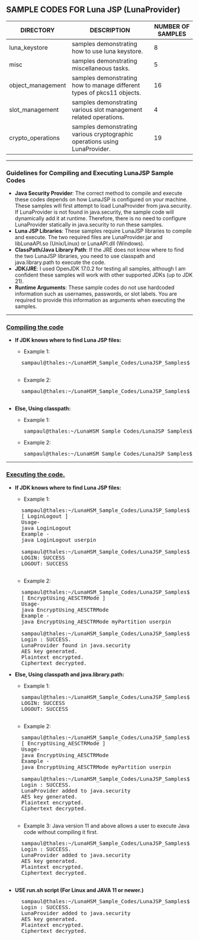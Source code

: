 ## SAMPLE CODES FOR Luna JSP (LunaProvider)

| **DIRECTORY** | **DESCRIPTION** | **NUMBER OF SAMPLES** |
| --- | --- | --- |
| luna_keystore | samples demonstrating how to use luna keystore. | 8 |
| misc | samples demonstrating miscellaneous tasks. | 5 |
| object_management | samples demonstrating how to manage different types of pkcs11 objects. | 16 |
| slot_management | samples demonstrating various slot management related operations. | 4 |
| crypto_operations | samples demonstrating various cryptographic operations using LunaProvider. | 19 |
---------

### Guidelines for Compiling and Executing LunaJSP Sample Codes
- **Java Security Provider**: The correct method to compile and execute these codes depends on how LunaJSP is configured on your machine. These samples will first attempt to load LunaProvider from java.security. If LunaProvider is not found in java.security, the sample code will dynamically add it at runtime. Therefore, there is no need to configure LunaProvider statically in java.security to run these samples.
- **Luna JSP Libraries**: These samples require LunaJSP libraries to compile and execute. The two required files are LunaProvider.jar and libLunaAPI.so (Unix/Linux) or LunaAPI.dll (Windows).
- **ClassPath/Java Library Path**: If the JRE does not know where to find the two LunaJSP libraries, you need to use classpath and java.library.path to execute the code.
- **JDK/JRE**: I used OpenJDK 17.0.2 for testing all samples, although I am confident these samples will work with other supported JDKs (up to JDK 21).
- **Runtime Arguments**: These sample codes do not use hardcoded information such as usernames, passwords, or slot labels. You are required to provide this information as arguments when executing the samples.
----

### <u>Compiling the code</u>
- **If JDK knows where to find Luna JSP files:**
	- Example 1:
	<pre>
	sampaul@thales:~/LunaHSM_Sample_Codes/LunaJSP_Samples$ javac LoginLogout.java
	</pre>

	- Example 2:
	<pre>
	sampaul@thales:~/LunaHSM_Sample_Codes/LunaJSP_Samples$ javac crypto_operations/EncryptUsing_AESCTRMode.java
	</pre>
	
- **Else, Using classpath:**
	- Example 1:
		<pre>sampaul@thales:~/LunaHSM_Sample_Codes/LunaJSP_Samples$ javac -cp /usr/safenet/lunaclient/jsp/lib/LunaProvider.jar LoginLogout.java</pre>

	- Example 2:
		<pre>sampaul@thales:~/LunaHSM_Sample_Codes/LunaJSP_Samples$ javac -cp /usr/safenet/lunaclient/jsp/lib/LunaProvider.jar crypto_operations/EncryptUsing_AESCTRMode.java</pre>

------
### <u>Executing the code.</u>
- **If JDK knows where to find Luna JSP files:**

	- Example 1:	
	<pre>
	sampaul@thales:~/LunaHSM_Sample_Codes/LunaJSP_Samples$ java LoginLogout
	[ LoginLogout ]
	Usage-
	java LoginLogout <crypto_officer_password>
	Example -
	java LoginLogout userpin
	
	sampaul@thales:~/LunaHSM_Sample_Codes/LunaJSP_Samples$ java LoginLogout userpin1
	LOGIN: SUCCESS
	LOGOUT: SUCCESS
	</pre>

	-	Example 2:
	<pre>
	sampaul@thales:~/LunaHSM_Sample_Codes/LunaJSP_Samples$ java -cp crypto_operations EncryptUsing_AESCTRMode
	[ EncryptUsing_AESCTRMode ]
	Usage-
	java EncryptUsing_AESCTRMode <slot_label> <crypto_officer_password>
	Example -
	java EncryptUsing_AESCTRMode myPartition userpin
	
	sampaul@thales:~/LunaHSM_Sample_Codes/LunaJSP_Samples$ java -cp crypto_operations EncryptUsing_AESCTRMode LAB userpin1
	Login : SUCCESS.
	LunaProvider found in java.security
	AES key generated.
	Plaintext encrypted.
	Ciphertext decrypted.
</pre>

- **Else, Using classpath and java.library.path:**

	- Example 1:
	<pre>
	sampaul@thales:~/LunaHSM_Sample_Codes/LunaJSP_Samples$ java -Djava.library.path=/usr/safenet/lunaclient/jsp/lib/ -cp /usr/safenet/lunaclient/jsp/lib/LunaProvider.jar: LoginLogout userpin1
	LOGIN: SUCCESS
	LOGOUT: SUCCESS
	</pre>
	- Example 2:
	<pre>
	sampaul@thales:~/LunaHSM_Sample_Codes/LunaJSP_Samples$ java -Djava.library.path=/usr/safenet/lunaclient/jsp/lib/ -cp /usr/safenet/lunaclient/jsp/lib/LunaProvider.jar:crypto_operations: EncryptUsing_AESCTRMode
	[ EncryptUsing_AESCTRMode ]
	Usage-
	java EncryptUsing_AESCTRMode <slot_label> <crypto_officer_password>
	Example -
	java EncryptUsing_AESCTRMode myPartition userpin
	
	sampaul@thales:~/LunaHSM_Sample_Codes/LunaJSP_Samples$ java -Djava.library.path=/usr/safenet/lunaclient/jsp/lib/ -cp /usr/safenet/lunaclient/jsp/lib/LunaProvider.jar:crypto_operations: EncryptUsing_AESCTRMode LAB userpin1
	Login : SUCCESS.
	LunaProvider added to java.security
	AES key generated.
	Plaintext encrypted.
	Ciphertext decrypted.
	</pre>
	- Example 3: Java version 11 and above allows a user to execute Java code without compiling it first.
	<pre>
	sampaul@thales:~/LunaHSM_Sample_Codes/LunaJSP_Samples$ java -Djava.library.path=/usr/safenet/lunaclient/jsp/lib/ -cp /usr/safenet/lunaclient/jsp/lib/LunaProvider.jar crypto_operations/EncryptUsing_AESCTRMode.java LAB userpin1
	Login : SUCCESS.
	LunaProvider added to java.security
	AES key generated.
	Plaintext encrypted.
	Ciphertext decrypted.
	</pre>

- **USE run.sh script (For Linux and JAVA 11 or newer.)**
	<pre>
	sampaul@thales:~/LunaHSM_Sample_Codes/LunaJSP_Samples$ ./run.sh crypto_operations/EncryptUsing_AESCTRMode.java LAB userpin1
	Login : SUCCESS.
	LunaProvider added to java.security
	AES key generated.
	Plaintext encrypted.
	Ciphertext decrypted.
	</pre>
